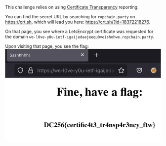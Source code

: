 This challenge relies on using [Certificate Transparency](https://en.wikipedia.org/wiki/Certificate_Transparency) reporting.

You can find the secret URL by searching for `ropchain.party` on https://crt.sh, which will lead you here: https://crt.sh/?id=18372218276.

On that page, you see where a LetsEncrypt certificate was requested for the domain `we-l0ve-y0u-ietf-igaijedaejeequ0veishohwe.ropchain.party`.

Upon visiting that page, you see the flag: ![image.png](./image.png)